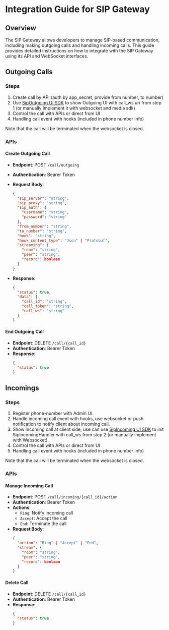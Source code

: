 # Integration Guide for SIP Gateway

## Overview

The SIP Gateway allows developers to manage SIP-based communication, including
making outgoing calls and handling incoming calls. This guide provides detailed
instructions on how to integrate with the SIP Gateway using its API and
WebSocket interfaces.

## Outgoing Calls

### Steps

1. Create call by API (auth by app_secret, provide from number, to number)
2. Use
   [SipOutgoing UI SDK](https://github.com/8xFF/atm0s-media-sdk-ts/tree/main/apps/web/app/react_ui_samples/sipOutgoing)
   to show Outgoing UI with call_ws uri from step 1 (or manually implement it
   with websocket and media sdk)
3. Control the call with APIs or direct from UI
4. Handling call event with hooks (included in phone number info)

Note that the call will be terminated when the websocket is closed.

### APIs

#### Create Outgoing Call

- **Endpoint**: POST `/call/outgoing`
- **Authentication**: Bearer Token
- **Request Body**:
  ```json
  {
    "sip_server": "string",
    "sip_proxy": "string",
    "sip_auth": {
      "username": "string",
      "password": "string"
    },
    "from_number": "string",
    "to_number": "string",
    "hook": "string",
    "hook_content_type": "Json" | "Protobuf",
    "streaming": {
      "room": "string",
      "peer": "string",
      "record": boolean
    }
  }
  ```

- **Response**:
  ```json
  {
    "status": true,
    "data": {
      "call_id": "string",
      "call_token": "string",
      "call_ws": "string"
    }
  }
  ```

#### End Outgoing Call

- **Endpoint**: DELETE `/call/{call_id}`
- **Authentication**: Bearer Token
- **Response**:
  ```json
  {
    "status": true
  }
  ```

## Incomings

### Steps

1. Register phone-number with Admin UI.
2. Handle incoming call event with hooks, use websocket or push notification to
   notify client about incoming call.
3. Show incoming call at client side, use can use
   [SipIncoming UI SDK](https://github.com/8xFF/atm0s-media-sdk-ts/tree/main/apps/web/app/react_ui_samples/sipIncoming)
   to init SipIncomingHandler with call_ws from step 2 (or manually implement
   with Websocket).
4. Control the call with APIs or direct from UI
5. Handling call event with hooks (included in phone number info)

Note that the call will be terminated when the websocket is closed.

### APIs

#### Manage Incoming Call

- **Endpoint**: POST `/call/incoming/{call_id}/action`
- **Authentication**: Bearer Token
- **Actions**:
  - `Ring`: Notify incoming call
  - `Accept`: Accept the call
  - `End`: Terminate the call
- **Request Body**:
  ```json
  {
    "action": "Ring" | "Accept" | "End",
    "stream": {
      "room": "string",
      "peer": "string",
      "record": boolean
    }
  }
  ```

#### Delete Call

- **Endpoint**: DELETE `/call/{call_id}`
- **Authentication**: Bearer Token
- **Response**:
  ```json
  {
    "status": true
  }
  ```
